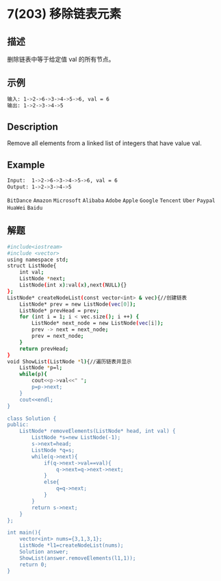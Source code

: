 # 7(203) 移除链表元素

## 描述
删除链表中等于给定值 val 的所有节点。
## 示例
```bash
输入: 1->2->6->3->4->5->6, val = 6
输出: 1->2->3->4->5
```

## Description
Remove all elements from a linked list of integers that have value val.
## Example
```bash
Input:  1->2->6->3->4->5->6, val = 6
Output: 1->2->3->4->5
```

`BitDance` `Amazon` `Microsoft` `Alibaba` `Adobe` `Apple` `Google` `Tencent` `Uber` `Paypal` `HuaWei` `Baidu`
## 解题
```bash
#include<iostream>
#include <vector>
using namespace std;
struct ListNode{
    int val;
    ListNode *next;
    ListNode(int x):val(x),next(NULL){}
};
ListNode* createNodeList(const vector<int> & vec){//创建链表
    ListNode* prev = new ListNode(vec[0]);
    ListNode* prevHead = prev;
    for (int i = 1; i < vec.size(); i ++) {
        ListNode* next_node = new ListNode(vec[i]);
        prev -> next = next_node;
        prev = next_node;
    }
    return prevHead;
}
void ShowList(ListNode *l){//遍历链表并显示
    ListNode *p=l;
    while(p){
        cout<<p->val<<" ";
        p=p->next;
    }
    cout<<endl;
}

class Solution {
public:
    ListNode* removeElements(ListNode* head, int val) {
        ListNode *s=new ListNode(-1);
        s->next=head;
        ListNode *q=s;
        while(q->next){
            if(q->next->val==val){
                q->next=q->next->next;
            }
            else{
                q=q->next;
            }
        }
        return s->next;
    }
};

int main(){
    vector<int> nums={3,1,3,1};
    ListNode *l1=createNodeList(nums);
    Solution answer;
    ShowList(answer.removeElements(l1,1));
    return 0;
}
```